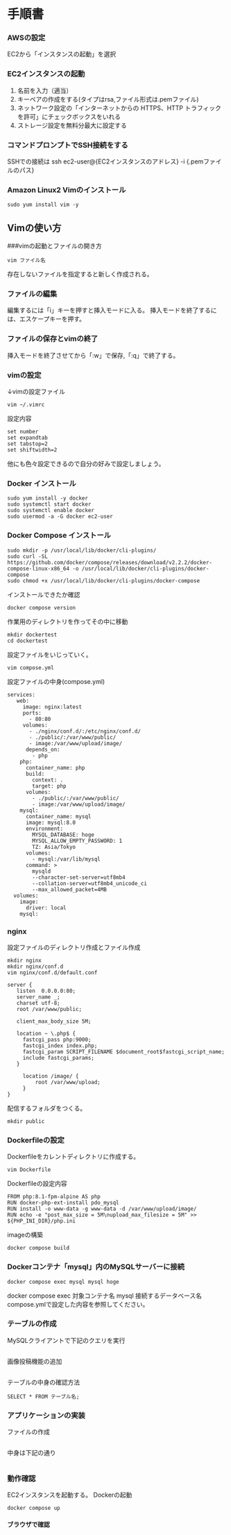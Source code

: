 # 手順書

### AWSの設定
EC2から「インスタンスの起動」を選択
### EC2インスタンスの起動
1. 名前を入力（適当）
2. キーペアの作成をする(タイプはrsa,ファイル形式は.pemファイル)
3. ネットワーク設定の「インターネットからの HTTPS、HTTP トラフィックを許可」にチェックボックスをいれる
4. ストレージ設定を無料分最大に設定する

### コマンドプロンプトでSSH接続をする
SSHでの接続は ssh ec2-user@{EC2インスタンスのアドレス} -i {.pemファイルのパス}
### Amazon Linux2 Vimのインストール

```
sudo yum install vim -y
```
## Vimの使い方
###vimの起動とファイルの開き方
```
vim ファイル名
```
存在しないファイルを指定すると新しく作成される。
### ファイルの編集
編集するには「i」キーを押すと挿入モードに入る。
挿入モードを終了するには、エスケープキーを押す。

### ファイルの保存とvimの終了
挿入モードを終了させてから「:w」で保存,「:q」で終了する。

### vimの設定
↓vimの設定ファイル
```
vim ~/.vimrc
```
設定内容
```
set number
set expandtab
set tabstop=2
set shiftwidth=2
```
他にも色々設定できるので自分の好みで設定しましょう。
### Docker インストール

```
sudo yum install -y docker
sudo systemctl start docker
sudo systemctl enable docker
sudo usermod -a -G docker ec2-user
```
### Docker Compose インストール
```
sudo mkdir -p /usr/local/lib/docker/cli-plugins/
sudo curl -SL https://github.com/docker/compose/releases/download/v2.2.2/docker-compose-linux-x86_64 -o /usr/local/lib/docker/cli-plugins/docker-compose
sudo chmod +x /usr/local/lib/docker/cli-plugins/docker-compose
```
インストールできたか確認
```
docker compose version
```

作業用のディレクトリを作ってその中に移動
```
mkdir dockertest
cd dockertest
```
設定ファイルをいじっていく。
```
vim compose.yml
```
設定ファイルの中身(compose.yml)
```
services:
   web:
     image: nginx:latest
     ports:
       - 80:80
     volumes:
       - ./nginx/conf.d/:/etc/nginx/conf.d/
       - ./public/:/var/www/public/
       - image:/var/www/upload/image/
      depends_on:
        - php
    php:
      container_name: php
      build:
        context: .
        target: php
      volumes:
        - ./public/:/var/www/public/
        - image:/var/www/upload/image/
    mysql:
      container_name: mysql
      image: mysql:8.0
      environment:
        MYSQL_DATABASE: hoge
        MYSQL_ALLOW_EMPTY_PASSWORD: 1
        TZ: Asia/Tokyo
      volumes:
        - mysql:/var/lib/mysql
      command: >
        mysqld
        --character-set-server=utf8mb4
        --collation-server=utf8mb4_unicode_ci
        --max_allowed_packet=4MB
  volumes:
    image:
      driver: local
    mysql:
```
### nginx

設定ファイルのディレクトリ作成とファイル作成
```
mkdir nginx
mkdir nginx/conf.d
vim nginx/conf.d/default.conf
```
```
server {
   listen  0.0.0.0:80;
   server_name _;
   charset utf-8;
   root /var/www/public;

   client_max_body_size 5M;

   location ~ \.php$ {
     fastcgi_pass php:9000;
     fastcgi_index index.php;
     fastcgi_param SCRIPT_FILENAME $document_root$fastcgi_script_name;
     include fastcgi_params;
   }

     location /image/ {
         root /var/www/upload;
     }
}
```
配信するフォルダをつくる。
```
mkdir public
```


### Dockerfileの設定
Dockerfileをカレントディレクトリに作成する。
```
vim Dockerfile
```
Dockerfileの設定内容
```
FROM php:8.1-fpm-alpine AS php
RUN docker-php-ext-install pdo_mysql
RUN install -o www-data -g www-data -d /var/www/upload/image/
RUN echo -e "post_max_size = 5M\nupload_max_filesize = 5M" >> ${PHP_INI_DIR}/php.ini
```
imageの構築
```
docker compose build
```
### Dockerコンテナ「mysql」内のMySQLサーバーに接続
```
docker compose exec mysql mysql hoge
```
docker compose exec 対象コンテナ名 mysql 接続するデータベース名
compose.ymlで設定した内容を参照してください。

### テーブルの作成
MySQLクライアントで下記のクエリを実行
```

```
画像投稿機能の追加
```

```
テーブルの中身の確認方法
```
SELECT * FROM テーブル名;
```

### アプリケーションの実装

ファイルの作成
```

```
中身は下記の通り
```

```

### 動作確認
EC2インスタンスを起動する。
Dockerの起動
```
docker compose up
```
#### ブラウザで確認
